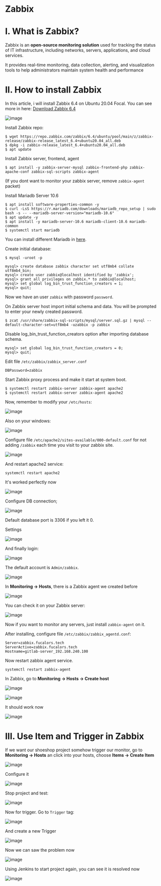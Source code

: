 # Zabbix
# I. What is Zabbix? 
Zabbix is an **open-source monitoring solution** used for tracking the status of IT infrastructure, including networks, servers, applications, and cloud services. 

It provides real-time monitoring, data collection, alerting, and visualization tools to help administrators maintain system health and performance

# II. How to install Zabbix
In this article, i will install Zabbix 6.4 on Ubuntu 20.04 Focal. You can see more in here: [Download Zabbix 6.4](https://www.zabbix.com/download?zabbix=6.4&os_distribution=ubuntu&os_version=20.04&components=server_frontend_agent&db=mysql&ws=apache)

![image](https://github.com/user-attachments/assets/15c92d9c-4ec2-4d78-9f35-05e78fc48654)

Install Zabbix repo: 

```bash!
$ wget https://repo.zabbix.com/zabbix/6.4/ubuntu/pool/main/z/zabbix-release/zabbix-release_latest_6.4+ubuntu20.04_all.deb
$ dpkg -i zabbix-release_latest_6.4+ubuntu20.04_all.deb
$ apt update
```

Install Zabbix server, frontend, agent

```bash!
$ apt install -y zabbix-server-mysql zabbix-frontend-php zabbix-apache-conf zabbix-sql-scripts zabbix-agent
```

(If you dont want to monitor your zabbix server, remove `zabbix-agent` packet)

Install Mariadb Server 10.6

```bash!
$ apt install software-properties-common -y
$ curl -LsS https://r.mariadb.com/downloads/mariadb_repo_setup | sudo bash -s -- --mariadb-server-version="mariadb-10.6"
$ apt update -y
$ apt install -y mariadb-server-10.6 mariadb-client-10.6 mariadb-common
$ systemctl start mariadb
```

You can install different Mariadb in [here](https://mariadb.com/kb/en/mariadb-package-repository-setup-and-usage/). 

Create initial database: 

```sql!
$ mysql -uroot -p

mysql> create database zabbix character set utf8mb4 collate utf8mb4_bin;
mysql> create user zabbix@localhost identified by 'zabbix';
mysql> grant all privileges on zabbix.* to zabbix@localhost;
mysql> set global log_bin_trust_function_creators = 1;
mysql> quit;
```

Now we have an user `zabbix` with password `password`. 

On Zabbix server host import initial schema and data. You will be prompted to enter your newly created password.

```bash!
$ zcat /usr/share/zabbix-sql-scripts/mysql/server.sql.gz | mysql --default-character-set=utf8mb4 -uzabbix -p zabbix
```

Disable log_bin_trust_function_creators option after importing database schema.

```sql!
mysql> set global log_bin_trust_function_creators = 0;
mysql> quit;
```

Edit file `/etc/zabbix/zabbix_server.conf`

```
DBPassword=zabbix
```

Start Zabbix proxy process and make it start at system boot.

```
$ systemctl restart zabbix-server zabbix-agent apache2
$ systemctl restart zabbix-server zabbix-agent apache2
```

Now, remember to modify your `/etc/hosts`:

![image](https://github.com/user-attachments/assets/09972027-69e0-4af1-a11e-9467f88029a4)

Also on your windows:

![image](https://github.com/user-attachments/assets/91410e75-8a22-4de2-9294-607c80e93679)

Configure file `/etc/apache2/sites-available/000-default.conf` for not adding `/zabbix` each time you visit to your zabbix site.

![image](https://github.com/user-attachments/assets/c7da4e92-a7e7-479e-9914-664a9851870a)

And restart apache2 service:

```
systemctl restart apache2
```

It's worked perfectly now 

![image](https://github.com/user-attachments/assets/36c17045-a60a-49b1-9ea9-abd38bfee135)

Configure DB connection; 

![image](https://github.com/user-attachments/assets/231da9fb-31be-46af-9b4c-a8e5fdc62c5c)

Default database port is 3306 if you left it 0. 

Settings

![image](https://github.com/user-attachments/assets/3978ea2f-54de-4a28-ac05-1f9a1b03959a)

And finally login: 

![image](https://github.com/user-attachments/assets/90bc69e8-52a0-4640-b76c-7083f25fad72)

The default account is `Admin/zabbix`. 

![image](https://github.com/user-attachments/assets/45dab0b5-0d56-4928-883d-46487cf64053)

In **Monitoring -> Hosts**, there is a Zabbix agent we created before 

![image](https://github.com/user-attachments/assets/eb6b461d-de33-42a6-81ce-ef9e402c4ca2)

You can check it on your Zabbix server: 

![image](https://github.com/user-attachments/assets/241938bf-e54e-4117-a01b-ccb0cc23731a)

Now if you want to monitor any servers, just install `zabbix-agent` on it. 

After installing, configure file `/etc/zabbix/zabbix_agentd.conf`: 

```
Server=zabbix.fucalors.tech
ServerActive=zabbix.fucalors.tech
Hostname=gitlab-server_192.168.240.100
```

Now restart zabbix agent service.

```bash!
systemctl restart zabbix-agent
```

In Zabbix, go to **Monitoring -> Hosts -> Create host**

![image](https://github.com/user-attachments/assets/6efdbca0-2763-4d97-860c-ebcb1d9a6ecb)

![image](https://github.com/user-attachments/assets/163cd6e1-c77d-4c2e-8bbf-ac5cea56c10a)

It should work now 

![image](https://github.com/user-attachments/assets/6dd8a986-8c68-43f9-a3b2-f526e6a0d02c)

# III. Use Item and Trigger in Zabbix
If we want our shoeshop project somehow trigger our monitor, go to **Monitoring -> Hosts** an click into your hosts, choose **Items -> Create Item**

![image](https://github.com/user-attachments/assets/46af8558-b53d-424a-afde-73c695f36d70)

Configure it

![image](https://github.com/user-attachments/assets/6f72d3ae-2845-4670-9d62-919aa2fdc200)

Stop project and test:

![image](https://github.com/user-attachments/assets/def6ecdb-b016-42dd-84c1-15ea5af94445)

Now for trigger. Go to `Trigger` tag: 

![image](https://github.com/user-attachments/assets/20b63a41-8d04-430c-a14f-5f6433dc0101)

And create a new Trigger

![image](https://github.com/user-attachments/assets/da1b5605-728c-4010-891b-77afa3950d38)

Now we can saw the problem now 

![image](https://github.com/user-attachments/assets/87f0ebf6-587c-4d3f-b0b6-f3b1672b2ff4)

Using Jenkins to start project again, you can see it is resolved now 

![image](https://github.com/user-attachments/assets/1d29cfeb-6c7a-4efb-8d7e-9aaecb33cf23)

